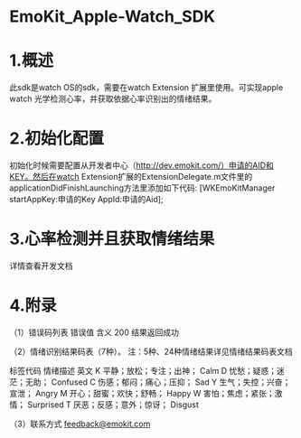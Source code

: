 # EmoKit_Apple-Watch_SDK

# 1.概述

此sdk是watch OS的sdk，需要在watch Extension 扩展里使用。可实现apple watch 光学检测心率，并获取依据心率识别出的情绪结果。



# 2.初始化配置

初始化时候需要配置从开发者中心（http://dev.emokit.com/）申请的AID和KEY。然后在watch Extension扩展的ExtensionDelegate.m文件里的applicationDidFinishLaunching方法里添加如下代码:
[WKEmoKitManager startAppKey:申请的Key AppId:申请的Aid];



# 3.心率检测并且获取情绪结果

详情查看开发文档



# 4.附录

（1）错误码列表
错误值	含义
200	结果返回成功

（2）情绪识别结果码表（7种）。
注：5种、24种情绪结果详见情绪结果码表文档

标签代码	情绪描述	英文
K	平静；放松；专注；出神；	Calm
D	忧愁；疑惑；迷茫；无助；	Confused
C	伤感；郁闷；痛心；压抑；	Sad
Y	生气；失控；兴奋；宣泄；	Angry
M	开心；甜蜜；欢快；舒畅；	Happy
W	害怕；焦虑；紧张；激情；	Surprised
T	厌恶；反感；意外；惊讶；	Disgust
 

（3）联系方式
feedback@emokit.com
